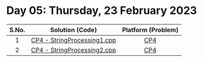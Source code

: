 # Day 05: Thursday, 23 February 2023

| S.No. |                                    Solution (Code)                                    |                                 Platform (Problem)                                  |
| :---: | :-----------------------------------------------------------------------------------: | :---------------------------------------------------------------------------------: |
|   1   | [CP4 - StringProcessing1.cpp](/Day%2005%20-%20230223/CP4%20-%20StringProcessing1.cpp) | [CP4](https://github.com/stevenhalim/cpbook-code/blob/master/ch1/basic_string.html) |
|   2   | [CP4 - StringProcessing2.cpp](/Day%2005%20-%20230223/CP4%20-%20StringProcessing2.cpp) | [CP4](https://github.com/stevenhalim/cpbook-code/blob/master/ch1/basic_string.html) |
